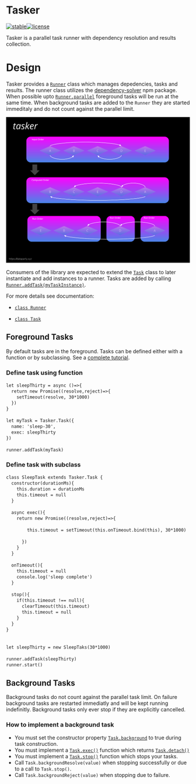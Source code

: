 # Tasker

[![stable](https://badges.github.io/stability-badges/dist/stable.svg)](https://github.com/badges/stability-badges)[![license](https://img.shields.io/github/license/datapartyjs/tasker)](https://github.com/datapartyjs/tasker/blob/master/LICENSE)

Tasker is a parallel task runner with dependency resolution and results collection.

# Design

Tasker provides a [`Runner`](./docs/%40dataparty/tasker/0.0.1/Runner.html) class which manages depedencies, tasks and results. The runner class utilizes the [dependency-solver](https://www.npmjs.com/package/dependency-solver) npm package. When possible upto [`Runner.parallel`](docs/%40dataparty/tasker/0.0.1/Runner.html#Runner) foreground tasks will be run at the same time. When background tasks are added to the `Runner` they are started immeditaly and do not count against the parallel limit. 

![](./images/tasker-overview.svg)

Consumers of the library are expected to extend the [`Task`](./docs/%40dataparty/tasker/0.0.1/Task.html) class to later instantiate and add instances to a runner. Tasks are added by calling [`Runner.addTask(myTaskInstance)`](./docs/%40dataparty/tasker/0.0.1/Runner.html#addTask).

For more details see documentation:

* [`class Runner`](./docs/%40dataparty/tasker/0.0.1/Runner.html)

* [`class Task`]((./docs/%40dataparty/tasker/0.0.1/Task.html))



## Foreground Tasks

By default tasks are in the foreground. Tasks can be defined either with a function or by subclassing. See a [complete tutorial](./tutorial-foreground%20tasks.html).

### Define task using function

```
let sleepThirty = async ()=>{
  return new Promise((resolve,reject)=>{
    setTimeout(resolve, 30*1000)
  })
}

let myTask = Tasker.Task({
  name: 'sleep-30',
  exec: sleepThirty
})

runner.addTask(myTask)
```

### Define task with subclass

```
class SleepTask extends Tasker.Task {
  constructor(durationMs){
    this.duration = durationMs
    this.timeout = null
  }

  async exec(){
    return new Promise((resolve,reject)=>{

        this.timeout = setTimeout(this.onTimeout.bind(this), 30*1000)

      })
    }
  }

  onTimeout(){
    this.timeout = null
    console.log('sleep complete')
  }

  stop(){
    if(this.timeout !== null){
      clearTimeout(this.timeout)
      this.timeout = null
    }
  }
}


let sleepThirty = new SleepTaks(30*1000)

runner.addTask(sleepThirty)
runner.start()
```

## Background Tasks

Background tasks do not count against the parallel task limit. On failure background tasks are restarted immediatly and will be kept running indefinitly. Background tasks only ever stop if they are explicitly cancelled.

### How to implement a background task

 * You must set the constructor property [`Task.background`](./docs/%40dataparty/tasker/0.0.1/Task.html) to true during task construction.
 * You must implement a [`Task.exec()`](docs/%40dataparty/tasker/0.0.1/Task.html#exec) function which returns [`Task.detach()`](docs/%40dataparty/tasker/0.0.1/Task.html#detach)
 * You must implement a [`Task.stop()`](docs/%40dataparty/tasker/0.0.1/Task.html#stop) function which stops your tasks.
 * Call `Task.backgroundResolve(value)` when stopping successfully or due to a call to `Task.stop()`.
 * Call `Task.backgroundReject(value)` when stopping due to failure.